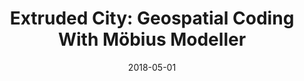 ---
type: Workshop
where: CAADRIA Conference, 2018, Beijing, China
title:  "Extruded City: Geospatial Coding With Möbius Modeller"
authors: Janssen, P, Chen, KW, Mohanty, A, Sun, H, Lim, J, and Pung, D
details: Applied Urban Modelling 2018, July 26-27 2018, Cambridge, UK, pp. (accepted).
link:
date:   2018-05-01
image: ../assets/images/gallery-mobius.PNG
link: http://design-automation.net/software/mobius/mobius_geospatial.html
---